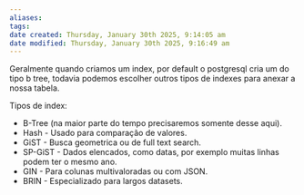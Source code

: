 ```yaml
---
aliases: 
tags: 
date created: Thursday, January 30th 2025, 9:14:05 am
date modified: Thursday, January 30th 2025, 9:16:49 am
---
```

Geralmente quando criamos um index, por default o postgresql cria um do tipo b tree, todavia podemos escolher outros tipos de indexes para anexar a nossa tabela.

Tipos de index:
- B-Tree (na maior parte do tempo precisaremos somente desse aqui).
- Hash - Usado para comparação de valores.
- GiST - Busca geometrica ou de full text search.
- SP-GiST - Dados elencados, como datas, por exemplo muitas linhas podem ter o mesmo ano.
- GIN - Para colunas multivaloradas ou com JSON.
- BRIN - Especializado para largos datasets.